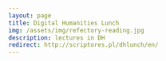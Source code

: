 ```yaml
---
layout: page
title: Digital Humanities Lunch
img: /assets/img/refectory-reading.jpg
description: lectures in DH
redirect: http://scriptores.pl/dhlunch/en/
---
```


